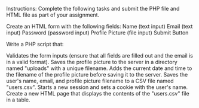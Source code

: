Instructions: Complete the following tasks and submit the PHP file and HTML file as part of your assignment.

Create an HTML form with the following fields:
Name (text input)
Email (text input)
Password (password input)
Profile Picture (file input)
Submit Button

Write a PHP script that:

Validates the form inputs (ensure that all fields are filled out and the email is in a valid format).
Saves the profile picture to the server in a directory named "uploads" with a unique filename.
Adds the current date and time to the filename of the profile picture before saving it to the server.
Saves the user's name, email, and profile picture filename to a CSV file named "users.csv".
Starts a new session and sets a cookie with the user's name.
Create a new HTML page that displays the contents of the "users.csv" file in a table.
